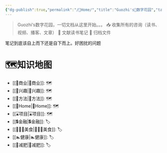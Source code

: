 ```yaml
---
{"dg-publish":true,"permalink":"/🌿Home/","title":"Guozhi's🌿数字花园","tags":["🗺","gardenEntry","gardenEntry","gardenEntry","gardenEntry","gardenEntry","gardenEntry","gardenEntry","gardenEntry","gardenEntry","gardenEntry"]}
---
```


  
> Guozhi‘s数字花园，一切文档从这里开始。。。
📥  收集所有的咨询（读书、视频、播客、文章）
🌱 文献读书笔记
🌲 归档文件

笔记到底该自上而下还是自下而上。好困扰的问题

# 🗺知识地图
- [[🧧商业\|🧧商业]]: 🗺
- [[🦦兴趣\|🦦兴趣]]: 🗺
- [[🥇方法\|🥇方法]]: 🗺
- [[🌿Home\|🌿Home]]: 🗺
- [[⌛项目\|⌛项目]]: 🗺
- [[💲金融\|💲金融]]: 🏷
- [[👩🏻‍🍳美食\|👩🏻‍🍳美食]]: 🏷
- [[🏊健康\|🏊健康]]: 🏷
- [[🏃减肥\|🏃减肥]]: 🏷


